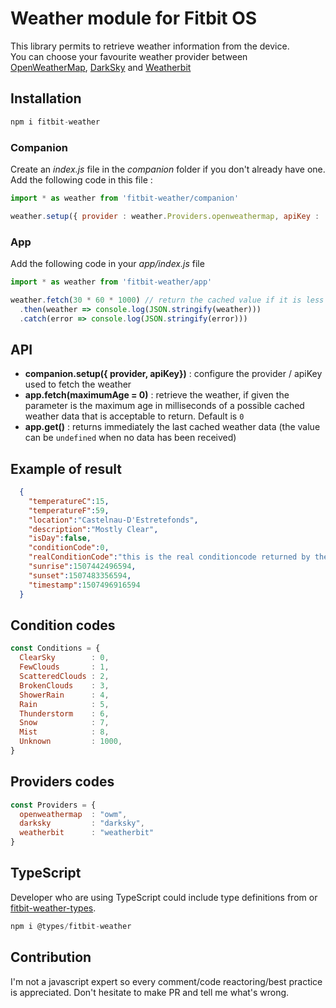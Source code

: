 # Weather module for Fitbit OS

This library permits to retrieve weather information from the device.  
You can choose your favourite weather provider between [OpenWeatherMap](http://api.openweathermap.org), [DarkSky](https://api.darksky.net) and [Weatherbit](https://www.weatherbit.io/)

## Installation

```javascript
npm i fitbit-weather
```

### Companion

Create an *index.js* file in the *companion* folder if you don't already have one.  
Add the following code in this file :

```javascript
import * as weather from 'fitbit-weather/companion'

weather.setup({ provider : weather.Providers.openweathermap, apiKey : 'YOUR_KEY' })
```
### App

Add the following code in your *app/index.js* file

```javascript
import * as weather from 'fitbit-weather/app'

weather.fetch(30 * 60 * 1000) // return the cached value if it is less than 30 minutes old 
  .then(weather => console.log(JSON.stringify(weather)))
  .catch(error => console.log(JSON.stringify(error)))
```

## API

* **companion.setup({ provider, apiKey})** : configure the provider / apiKey used to fetch the weather
* **app.fetch(maximumAge = 0)** : retrieve the weather, if given the parameter is the maximum age in milliseconds of a possible cached weather data that is acceptable to return. Default is `0`
* **app.get()** : returns immediately the last cached weather data (the value can be `undefined` when no data has been received)

## Example of result
```json
  {
    "temperatureC":15,
    "temperatureF":59,
    "location":"Castelnau-D'Estretefonds",
    "description":"Mostly Clear",
    "isDay":false,
    "conditionCode":0,
    "realConditionCode":"this is the real conditioncode returned by the provider",
    "sunrise":1507442496594,
    "sunset":1507483356594,
    "timestamp":1507496916594
  }
```

## Condition codes
```javascript
const Conditions = {
  ClearSky        : 0,
  FewClouds       : 1,
  ScatteredClouds : 2,
  BrokenClouds    : 3,
  ShowerRain      : 4,
  Rain            : 5,
  Thunderstorm    : 6,
  Snow            : 7,
  Mist            : 8,
  Unknown         : 1000,
}
```
## Providers codes
```javascript
const Providers = {
  openweathermap  : "owm",
  darksky         : "darksky",
  weatherbit      : "weatherbit"
}
```

## TypeScript
Developer who are using TypeScript could include type definitions from [](https://www.npmjs.com/package/@types/fitbit-weather) or [fitbit-weather-types](https://github.com/JeremyJeanson/fitbit-weather-types).

```javascript
npm i @types/fitbit-weather
```

## Contribution

I'm not a javascript expert so every comment/code reactoring/best practice is appreciated. Don't hesitate to make PR and tell me what's wrong.
